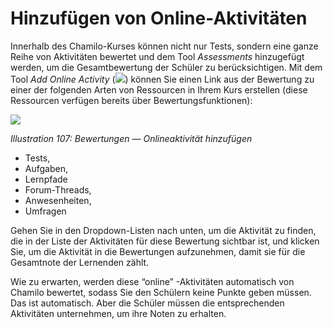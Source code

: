 # Hinzufügen von Online-Aktivitäten

Innerhalb des Chamilo-Kurses können nicht nur Tests, sondern eine ganze Reihe von Aktivitäten bewertet und dem Tool _Assessments_ hinzugefügt werden, um die Gesamtbewertung der Schüler zu berücksichtigen. Mit dem Tool _Add Online Activity_ \(![](../../.gitbook/assets/graphics200.png)\) können Sie einen Link aus der Bewertung zu einer der folgenden Arten von Ressourcen in Ihrem Kurs erstellen \(diese Ressourcen verfügen bereits über Bewertungsfunktionen\):

![](../../.gitbook/assets/images140%20%281%29.png)

_Illustration 107: Bewertungen — Onlineaktivität hinzufügen_

* Tests,
* Aufgaben,
* Lernpfade
* Forum-Threads,
* Anwesenheiten,
* Umfragen

Gehen Sie in den Dropdown-Listen nach unten, um die Aktivität zu finden, die in der Liste der Aktivitäten für diese Bewertung sichtbar ist, und klicken Sie, um die Aktivität in die Bewertungen aufzunehmen, damit sie für die Gesamtnote der Lernenden zählt.

Wie zu erwarten, werden diese “online” -Aktivitäten automatisch von Chamilo bewertet, sodass Sie den Schülern keine Punkte geben müssen. Das ist automatisch. Aber die Schüler müssen die entsprechenden Aktivitäten unternehmen, um ihre Noten zu erhalten.

